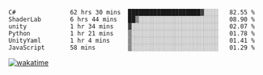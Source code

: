 <!--START_SECTION:waka-->

```text
C#               62 hrs 30 mins  ████████████████████▓░░░░   82.55 %
ShaderLab        6 hrs 44 mins   ██▒░░░░░░░░░░░░░░░░░░░░░░   08.90 %
unity            1 hr 34 mins    ▓░░░░░░░░░░░░░░░░░░░░░░░░   02.07 %
Python           1 hr 21 mins    ▒░░░░░░░░░░░░░░░░░░░░░░░░   01.78 %
UnityYaml        1 hr 4 mins     ▒░░░░░░░░░░░░░░░░░░░░░░░░   01.41 %
JavaScript       58 mins         ▒░░░░░░░░░░░░░░░░░░░░░░░░   01.29 %
```

<!--END_SECTION:waka-->
[![wakatime](https://wakatime.com/badge/user/6c2f442e-41b4-42e3-bc06-d5d8203ad1da.svg)](https://wakatime.com/@6c2f442e-41b4-42e3-bc06-d5d8203ad1da)
